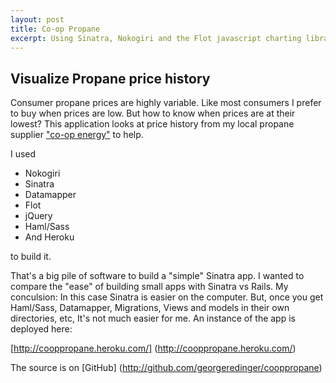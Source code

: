 ```yaml
---
layout: post
title: Co-op Propane 
excerpt: Using Sinatra, Nokogiri and the Flot javascript charting library to   ...
---
```


## Visualize  Propane price history ##

Consumer propane prices are highly variable. Like most consumers I prefer to buy when prices are low. 
But how to know when prices are at their lowest?   This application looks at price history from my local
propane supplier ["co-op energy"](http://www.co-openergy.org/prices.html)  to help.

I used
* Nokogiri
* Sinatra
* Datamapper
* Flot
* jQuery
* Haml/Sass
* And Heroku

to build it.

That's a big pile of software to build a "simple" Sinatra app.
I wanted to compare the "ease" of building small apps with Sinatra vs Rails.
My conculsion: In this case Sinatra is easier on the computer. But, once you get Haml/Sass, Datamapper, Migrations,
Views and models in their own directories, etc, It's not much easier for me.
An instance of the  app is deployed here:

[http://cooppropane.heroku.com/] (http://cooppropane.heroku.com/)

The source is on [GitHub] (http://github.com/georgeredinger/cooppropane)


